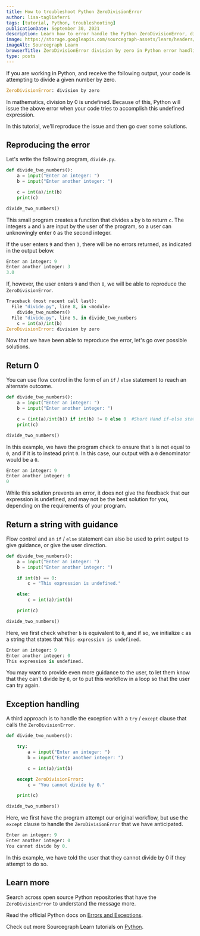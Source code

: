 ```yaml
---
title: How to troubleshoot Python ZeroDivisionError
author: lisa-tagliaferri
tags: [tutorial, Python, troubleshooting]
publicationDate: September 30, 2021
description: Learn how to error handle the Python ZeroDivisionError, division by zero
image: https://storage.googleapis.com/sourcegraph-assets/learn/headers/sourcegraph-learn-header.png
imageAlt: Sourcegraph Learn
browserTitle: ZeroDivisionError division by zero in Python error handling
type: posts
---
```


If you are working in Python, and receive the following output, your code is attempting to divide a given number by zero.

```python
ZeroDivisionError: division by zero
```

In mathematics, division by 0 is undefined. Because of this, Python will issue the above error when your code tries to accomplish this undefined expression. 

In this tutorial, we'll reproduce the issue and then go over some solutions.

## Reproducing the error

Let's write the following program, `divide.py`. 

```python
def divide_two_numbers():
    a = input("Enter an integer: ")
    b = input("Enter another integer: ")

    c = int(a)/int(b)
    print(c)

divide_two_numbers()
```

This small program creates a function that divides `a` by `b` to return `c`. The integers `a` and `b` are input by the user of the program, so a user can unknowingly enter `0` as the second integer.

If the user enters `9` and then `3`, there will be no errors returned, as indicated in the output below.

```python
Enter an integer: 9
Enter another integer: 3
3.0
```

If, however, the user enters `9` and then `0`, we will be able to reproduce the `ZeroDivisionError`.

```python
Traceback (most recent call last):
  File "divide.py", line 8, in <module>
    divide_two_numbers()
  File "divide.py", line 5, in divide_two_numbers
    c = int(a)/int(b)
ZeroDivisionError: division by zero
```

Now that we have been able to reproduce the error, let's go over possible solutions.

## Return 0

You can use flow control in the form of an `if` / `else` statement to reach an alternate outcome. 

```python
def divide_two_numbers():
    a = input("Enter an integer: ")
    b = input("Enter another integer: ")

    c = (int(a)/int(b)) if int(b) != 0 else 0  #Short Hand if-else statement
    print(c)

divide_two_numbers()
```

In this example, we have the program check to ensure that `b` is not equal to `0`, and if it is to instead print `0`. In this case, our output with a `0` denominator would be a `0`.

```python
Enter an integer: 9
Enter another integer: 0
0
```

While this solution prevents an error, it does not give the feedback that our expression is undefined, and may not be the best solution for you, depending on the requirements of your program.

## Return a string with guidance 

Flow control and an `if` / `else` statement can also be used to print output to give guidance, or give the user direction.

```python
def divide_two_numbers():
    a = input("Enter an integer: ")
    b = input("Enter another integer: ")

    if int(b) == 0:
        c = "This expression is undefined."

    else:
        c = int(a)/int(b)

    print(c)

divide_two_numbers()
```

Here, we first check whether `b` is equivalent to `0`, and if so, we initialize `c` as a string that states that `This expression is undefined.`

```python
Enter an integer: 9
Enter another integer: 0
This expression is undefined.
```

You may want to provide even more guidance to the user, to let them know that they can't divide by `0`, or to put this workflow in a loop so that the user can try again.

## Exception handling

A third approach is to handle the exception with a `try` / `except` clause that calls the `ZeroDivisionError`.

```python
def divide_two_numbers():

    try:
        a = input("Enter an integer: ")
        b = input("Enter another integer: ")

        c = int(a)/int(b)

    except ZeroDivisionError:
        c = "You cannot divide by 0."

    print(c)

divide_two_numbers()
```

Here, we first have the program attempt our original workflow, but use the `except` clause to handle the `ZeroDivisionError` that we have anticipated. 

```python
Enter an integer: 9
Enter another integer: 0
You cannot divide by 0.
```

In this example, we have told the user that they cannot divide by 0 if they attempt to do so.

## Learn more

Search across open source Python repositories that have the `ZeroDivisionError` to understand the message more.

<SourcegraphSearch query="ZeroDivisionError: division by zero lang:python" patternType="literal"/>

Read the official Python docs on [Errors and Exceptions](https://docs.python.org/3/tutorial/errors.html).

Check out more Sourcegraph Learn tutorials on [Python](https://learn.sourcegraph.com/tags/python).
